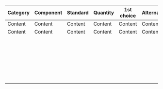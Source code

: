 
| Category | Component | Standard  | Quantity  | 1st choice| Alternate  | Alt 2    | Alt 3 | Notes | Other |
| -------- | --------- | --------- | --------- | --------- |----------- | -------- | ----- | ----- | ----- |
| Content  | Content   | Content   | Content   | Content   | Content    | Content  |Content   |Content   |Content   |
| Content  | Content   | Content   | Content   | Content   | Content    | Content  |Content   |Content   |Content   |
|          |           |           |           |           |            |          |          |          |          |
|          |           |           |           |           |            |          |          |          |          |
|          |           |           |           |           |            |          |          |          |          |
|          |           |           |           |           |            |          |          |          |          |
|          |           |           |           |           |            |          |          |          |          |
|          |           |           |           |           |            |          |          |          |          |
|          |           |           |           |           |            |          |          |          |          |
|          |           |           |           |           |            |          |          |          |          |
|          |           |           |           |           |            |          |          |          |          |
|          |           |           |           |           |            |          |          |          |          |
|          |           |           |           |           |            |          |          |          |          |
|          |           |           |           |           |            |          |          |          |          |
|          |           |           |           |           |            |          |          |          |          |
|          |           |           |           |           |            |          |          |          |          |
|          |           |           |           |           |            |          |          |          |          |
|          |           |           |           |           |            |          |          |          |          |
|          |           |           |           |           |            |          |          |          |          |
|          |           |           |           |           |            |          |          |          |          |
|          |           |           |           |           |            |          |          |          |   |
|          |           |           |           |           |            |          |          |          |   |
|          |           |           |           |           |            |          |          |          |   |
|          |           |           |           |           |            |          |          |          |   |
|          |           |           |           |           |            |          |          |          |   |
|          |           |           |           |           |            |          |          |          |   |
|          |           |           |           |           |            |          |          |          |   |
|          |           |           |           |           |            |          |          |          |   |
